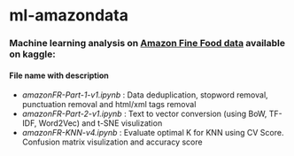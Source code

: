 # ml-amazondata
### Machine learning analysis on [Amazon Fine Food data](https://www.kaggle.com/snap/amazon-fine-food-reviews) available on kaggle: 
#### File name with description
* *amazonFR-Part-1-v1.ipynb* : Data deduplication, stopword removal, punctuation removal and html/xml tags removal
* *amazonFR-Part-2-v1.ipynb* : Text to vector conversion (using BoW, TF-IDF, Word2Vec) and t-SNE visulization
* *amazonFR-KNN-v4.ipynb*    : Evaluate optimal K for KNN using CV Score. Confusion matrix visulization and accuracy score  

